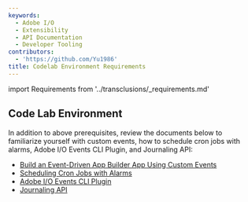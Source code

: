 ```yaml
---
keywords:
  - Adobe I/O
  - Extensibility
  - API Documentation
  - Developer Tooling
contributors:
  - 'https://github.com/Yu1986'
title: Codelab Environment Requirements
---
```


import Requirements from '../transclusions/_requirements.md'

<Requirements/>

## Code Lab Environment

In addition to above prerequisites, review the documents below to familiarize yourself with custom events, how to schedule cron jobs with alarms, Adobe I/O Events CLI Plugin, and Journaling API: 

* [Build an Event-Driven App Builder App Using Custom Events](../event-driven/index.md)
* [Scheduling Cron Jobs with Alarms](../cron-jobs/index.md)
* [Adobe I/O Events CLI Plugin](https://github.com/adobe/aio-cli-plugin-events)
* [Journaling API](https://developer.adobe.com/events/docs/guides/api/journaling_api/)


